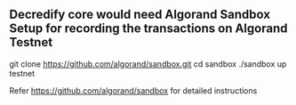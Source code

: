 ## Decredify core would need Algorand Sandbox Setup for recording the transactions on Algorand Testnet

git clone https://github.com/algorand/sandbox.git
cd sandbox
./sandbox up testnet

Refer https://github.com/algorand/sandbox for detailed instructions


